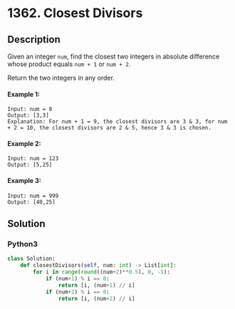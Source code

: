 # 1362. Closest Divisors


## Description
Given an integer `num`, find the closest two integers in absolute difference whose product equals `num + 1` or `num + 2`.

Return the two integers in any order.

#### Example 1:
```
Input: num = 8
Output: [3,3]
Explanation: For num + 1 = 9, the closest divisors are 3 & 3, for num + 2 = 10, the closest divisors are 2 & 5, hence 3 & 3 is chosen.
```

#### Example 2:
```
Input: num = 123
Output: [5,25]
```

#### Example 3:
```
Input: num = 999
Output: [40,25]
```


## Solution

### Python3
```python
class Solution:
    def closestDivisors(self, num: int) -> List[int]:
        for i in range(round((num+2)**0.5), 0, -1):
            if (num+1) % i == 0:
                return [i, (num+1) // i]
            if (num+2) % i == 0:
                return [i, (num+2) // i]
```
